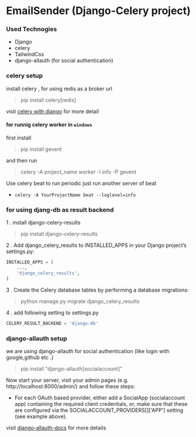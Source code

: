 

# EmailSender  (Django-Celery project)


### Used  Technogies   
- Django 
- celery
- TailwindCss 
- django-allauth (for social authentication)


###  **celery**   setup 
install celery , for using redis as a broker url
> pip install celery[redis]


visit [celery with django](https://docs.celeryq.dev/en/stable/django/first-steps-with-django.html)  for more detail


#### for  runnig celery worker in `windows`
first install
> pip install gevent  
  
and then run 
> celery -A project_name worker -l info -P gevent

Use celery beat to run periodic just run another server of beat  
- `celery -A YourProjectName beat --loglevel=info`

### for using djang-db as result backend    
1 . install django-celery-results 
> pip install django-celery-results    

2 . Add django_celery_results to INSTALLED_APPS in your Django project’s settings.py:  

``` python
INSTALLED_APPS = (
    ...,
    'django_celery_results',
)
```

3 . Create the Celery database tables by performing a database migrations:

> python manage.py migrate django_celery_results

4 . add following setting to settings.py  

``` python
CELERY_RESULT_BACKEND = 'django-db'
```


### django-allauth setup
we are using django-allauth for social authentication (like login with google,github etc .)
> pip install "django-allauth[socialaccount]"     




Now start your server, visit your admin pages (e.g. http://localhost:8000/admin/) and follow these steps:
- For each OAuth based provider, either add a SocialApp (socialaccount app) containing the required client credentials, or, make sure that these are configured via the SOCIALACCOUNT_PROVIDERS[<provider>]['APP'] setting (see example above).


visit  [django-allauth-docs](https://docs.allauth.org/en/latest/installation/quickstart.html) for more details



